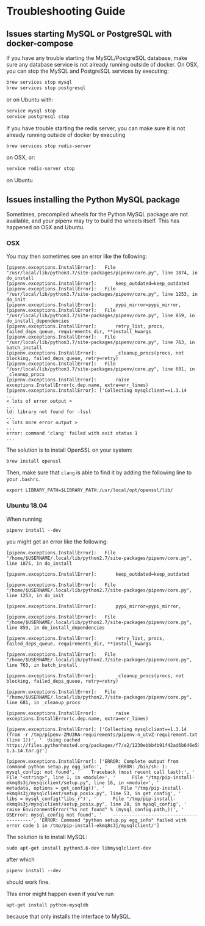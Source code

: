 # Troubleshooting Guide

## Issues starting MySQL or PostgreSQL with docker-compose

If you have any trouble starting the MySQL/PostgreSQL database, make sure any database service is not already
running outside of docker. On OSX, you can stop the MySQL and PostgreSQL services by executing:
```bash
brew services stop mysql
brew services stop postgresql
```
or on Ubuntu with:
```bash
service mysql stop
service postgresql stop
```

If you have trouble starting the redis server, you can make sure it is not already running outside of docker by executing
```bash
brew services stop redis-server
```
on OSX, or:
```bash
service redis-server stop
```
on Ubuntu
## Issues installing the Python MySQL package

Sometimes, precompiled wheels for the Python MySQL package are not available, and your pipenv may
try to build the wheels itself. This has happened on OSX and Ubuntu.

### OSX

You may then sometimes see an error like the following:
```
[pipenv.exceptions.InstallError]:   File "/usr/local/lib/python3.7/site-packages/pipenv/core.py", line 1874, in do_install
[pipenv.exceptions.InstallError]:       keep_outdated=keep_outdated
[pipenv.exceptions.InstallError]:   File "/usr/local/lib/python3.7/site-packages/pipenv/core.py", line 1253, in do_init
[pipenv.exceptions.InstallError]:       pypi_mirror=pypi_mirror,
[pipenv.exceptions.InstallError]:   File "/usr/local/lib/python3.7/site-packages/pipenv/core.py", line 859, in do_install_dependencies
[pipenv.exceptions.InstallError]:       retry_list, procs, failed_deps_queue, requirements_dir, **install_kwargs
[pipenv.exceptions.InstallError]:   File "/usr/local/lib/python3.7/site-packages/pipenv/core.py", line 763, in batch_install
[pipenv.exceptions.InstallError]:       _cleanup_procs(procs, not blocking, failed_deps_queue, retry=retry)
[pipenv.exceptions.InstallError]:   File "/usr/local/lib/python3.7/site-packages/pipenv/core.py", line 681, in _cleanup_procs
[pipenv.exceptions.InstallError]:       raise exceptions.InstallError(c.dep.name, extra=err_lines)
[pipenv.exceptions.InstallError]: ['Collecting mysqlclient==1.3.14
...
< lots of error output >
...
ld: library not found for -lssl
...
< lots more error output >
...
error: command 'clang' failed with exit status 1
...
```

The solution is to install OpenSSL on your system:
```
brew install openssl
```
Then, make sure that `clang` is able to find it by adding the following line to your `.bashrc`.
```
export LIBRARY_PATH=$LIBRARY_PATH:/usr/local/opt/openssl/lib/
```

### Ubuntu 18.04

When running 
```
pipenv install --dev
```
you might get an error like the following:
```
[pipenv.exceptions.InstallError]:   File "/home/$USERNAME/.local/lib/python2.7/site-packages/pipenv/core.py", line 1875, in do_install

[pipenv.exceptions.InstallError]:       keep_outdated=keep_outdated

[pipenv.exceptions.InstallError]:   File "/home/$USERNAME/.local/lib/python2.7/site-packages/pipenv/core.py", line 1253, in do_init

[pipenv.exceptions.InstallError]:       pypi_mirror=pypi_mirror,

[pipenv.exceptions.InstallError]:   File "/home/$USERNAME/.local/lib/python2.7/site-packages/pipenv/core.py", line 859, in do_install_dependencies

[pipenv.exceptions.InstallError]:       retry_list, procs, failed_deps_queue, requirements_dir, **install_kwargs

[pipenv.exceptions.InstallError]:   File "/home/$USERNAME/.local/lib/python2.7/site-packages/pipenv/core.py", line 763, in batch_install

[pipenv.exceptions.InstallError]:       _cleanup_procs(procs, not blocking, failed_deps_queue, retry=retry)

[pipenv.exceptions.InstallError]:   File "/home/$USERNAME/.local/lib/python2.7/site-packages/pipenv/core.py", line 681, in _cleanup_procs

[pipenv.exceptions.InstallError]:       raise exceptions.InstallError(c.dep.name, extra=err_lines)

[pipenv.exceptions.InstallError]: ['Collecting mysqlclient==1.3.14 (from -r /tmp/pipenv-ZMU3RA-requirements/pipenv-n_utvZ-requirement.txt (line 1))', '  Using cached https://files.pythonhosted.org/packages/f7/a2/1230ebbb4b91f42ad6b646e59eb8855559817ad5505d81c1ca2b5a216040/mysqlclient-1.3.14.tar.gz']

[pipenv.exceptions.InstallError]: ['ERROR: Complete output from command python setup.py egg_info:', '    ERROR: /bin/sh: 1: mysql_config: not found', '    Traceback (most recent call last):', '      File "<string>", line 1, in <module>', '      File "/tmp/pip-install-ekmq8s3j/mysqlclient/setup.py", line 16, in <module>', '        metadata, options = get_config()', '      File "/tmp/pip-install-ekmq8s3j/mysqlclient/setup_posix.py", line 53, in get_config', '        libs = mysql_config("libs_r")', '      File "/tmp/pip-install-ekmq8s3j/mysqlclient/setup_posix.py", line 28, in mysql_config', '        raise EnvironmentError("%s not found" % (mysql_config.path,))', '    OSError: mysql_config not found', '    ----------------------------------------', 'ERROR: Command "python setup.py egg_info" failed with error code 1 in /tmp/pip-install-ekmq8s3j/mysqlclient/']
```


The solution is to install MySQL:
```
sudo apt-get install python3.6-dev libmysqlclient-dev
```
after which 
```
pipenv install --dev
```
should work fine.

This error might happen even if you've run
```
apt-get install python-mysqldb
```
because that only installs the interface to MySQL.
